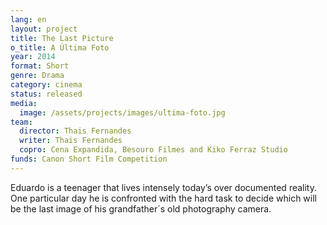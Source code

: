 ```yaml
---
lang: en
layout: project
title: The Last Picture
o_title: A Última Foto
year: 2014
format: Short
genre: Drama
category: cinema
status: released
media:
  image: /assets/projects/images/ultima-foto.jpg
team:
  director: Thais Fernandes
  writer: Thais Fernandes
  copro: Cena Expandida, Besouro Filmes and Kiko Ferraz Studio
funds: Canon Short Film Competition
---
```


Eduardo is a teenager that lives intensely today’s over documented reality. One particular day he is confronted with the hard task to decide which will be the last image of his grandfather´s old photography camera.
